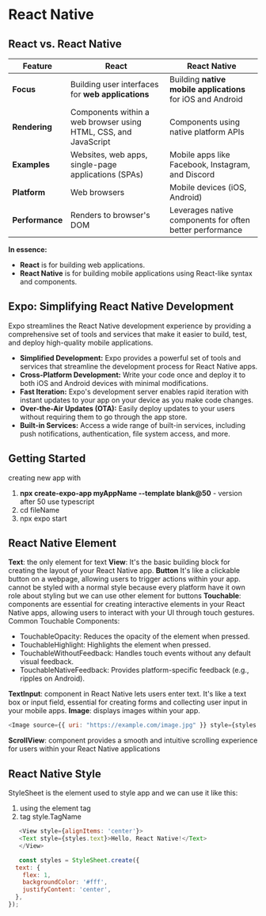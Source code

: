 # React Native

## React vs. React Native

| Feature         | React                                                           | React Native                                                |
| --------------- | --------------------------------------------------------------- | ----------------------------------------------------------- |
| **Focus**       | Building user interfaces for **web applications**               | Building **native mobile applications** for iOS and Android |
| **Rendering**   | Components within a web browser using HTML, CSS, and JavaScript | Components using native platform APIs                       |
| **Examples**    | Websites, web apps, single-page applications (SPAs)             | Mobile apps like Facebook, Instagram, and Discord           |
| **Platform**    | Web browsers                                                    | Mobile devices (iOS, Android)                               |
| **Performance** | Renders to browser's DOM                                        | Leverages native components for often better performance    |

**In essence:**

- **React** is for building web applications.
- **React Native** is for building mobile applications using React-like syntax and components.

## Expo: Simplifying React Native Development

Expo streamlines the React Native development experience by providing a comprehensive set of tools and services that make it easier to build, test, and deploy high-quality mobile applications.

- **Simplified Development:** Expo provides a powerful set of tools and services that streamline the development process for React Native apps.
- **Cross-Platform Development:** Write your code once and deploy it to both iOS and Android devices with minimal modifications.
- **Fast Iteration:** Expo's development server enables rapid iteration with instant updates to your app on your device as you make code changes.
- **Over-the-Air Updates (OTA):** Easily deploy updates to your users without requiring them to go through the app store.
- **Built-in Services:** Access a wide range of built-in services, including push notifications, authentication, file system access, and more.

## Getting Started

creating new app with

1. **npx create-expo-app myAppName --template blank@50** - version after 50 use typescript
2. cd fileName
3. npx expo start

## React Native Element

**Text**: the only element for text
**View**: It's the basic building block for creating the layout of your React Native app.
**Button** It's like a clickable button on a webpage, allowing users to trigger actions within your app.
cannot be styled with a normal style because every platform have it own role about styling but we can use other element for buttons
**Touchable**: components are essential for creating interactive elements in your React Native apps, allowing users to interact with your UI through touch gestures.
Common Touchable Components:

- TouchableOpacity: Reduces the opacity of the element when pressed.
- TouchableHighlight: Highlights the element when pressed.
- TouchableWithoutFeedback: Handles touch events without any default visual feedback.
- TouchableNativeFeedback: Provides platform-specific feedback (e.g., ripples on Android).

**TextInput**: component in React Native lets users enter text. It's like a text box or input field, essential for creating forms and collecting user input in your mobile apps.
**Image**: displays images within your app.

```js
<Image source={{ uri: "https://example.com/image.jpg" }} style={styles.image} />
```
**ScrollView**: component provides a smooth and intuitive scrolling experience for users within your React Native applications
## React Native Style

StyleSheet is the element used to style app and we can use it like this:

1. using the element tag
2. tag style.TagName

```js
   <View style={alignItems: 'center'}>
   <Text style={styles.text}>Hello, React Native!</Text>
   </View>

   const styles = StyleSheet.create({
  text: {
    flex: 1,
    backgroundColor: '#fff',
    justifyContent: 'center',
  },
});
```
